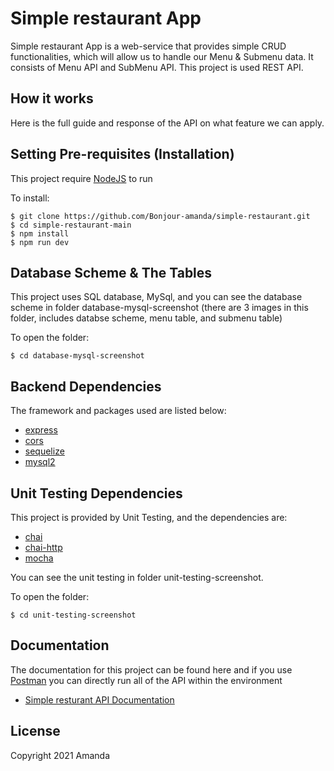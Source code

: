 # Simple restaurant App

Simple restaurant App is a web-service that provides simple CRUD functionalities, which will allow us to handle our Menu & Submenu data.
It consists of Menu API and SubMenu API. This project is used REST API.

## How it works

Here is the full guide and response of the API on what feature we can apply.

## Setting Pre-requisites (Installation)

This project require [NodeJS](https://nodejs.org/) to run

To install:

```
$ git clone https://github.com/Bonjour-amanda/simple-restaurant.git
$ cd simple-restaurant-main
$ npm install
$ npm run dev
```

## Database Scheme & The Tables

This project uses SQL database, MySql, and you can see the database scheme in folder database-mysql-screenshot (there are 3 images in this folder, includes databse scheme, menu table, and submenu table)

To open the folder:

```
$ cd database-mysql-screenshot
```

## Backend Dependencies

The framework and packages used are listed below:

- [express](https://www.express.com/)
- [cors](https://www.npmjs.com/package/bcrypt)
- [sequelize](https://sequelize.org/)
- [mysql2](https://www.npmjs.com/package/mysql2)

## Unit Testing Dependencies

This project is provided by Unit Testing, and the dependencies are:

- [chai](https://www.chaijs.com/)
- [chai-http](https://www.chaijs.com/plugins/chai-http/)
- [mocha](https://mochajs.org/)

You can see the unit testing in folder unit-testing-screenshot.

To open the folder:

```
$ cd unit-testing-screenshot
```

## Documentation

The documentation for this project can be found here and if you use [Postman](https://www.getpostman.com/) you can directly run all of the API within the environment

- [Simple resturant API Documentation ](https://documenter.getpostman.com/view/13709739/TzCS4Qu6)

## License
Copyright 2021 Amanda